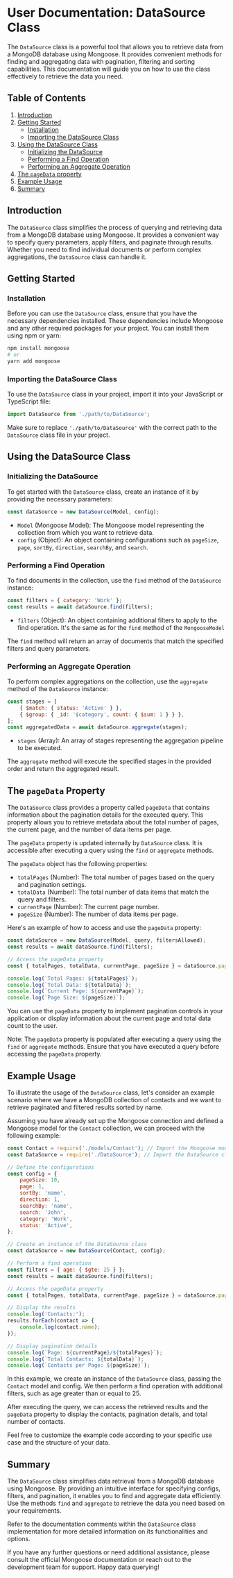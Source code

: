 # User Documentation: DataSource Class

The `DataSource` class is a powerful tool that allows you to retrieve data from a MongoDB database using Mongoose. It provides convenient methods for finding and aggregating data with pagination, filtering and sorting capabilities. This documentation will guide you on how to use the class effectively to retrieve the data you need.

## Table of Contents

1. [Introduction](#introduction)
2. [Getting Started](#getting-started)
    - [Installation](#installation)
    - [Importing the DataSource Class](#importing-the-datasource-class)
3. [Using the DataSource Class](#using-the-datasource-class)
    - [Initializing the DataSource](#initializing-the-datasource)
    - [Performing a Find Operation](#performing-a-find-operation)
    - [Performing an Aggregate Operation](#performing-an-aggregate-operation)
4. [The `pageData` property](#the-pagedata-property)
5. [Example Usage](#example-usage)
6. [Summary](#summary)

## Introduction

The `DataSource` class simplifies the process of querying and retrieving data from a MongoDB database using Mongoose. It provides a convenient way to specify query parameters, apply filters, and paginate through results. Whether you need to find individual documents or perform complex aggregations, the `DataSource` class can handle it.

## Getting Started

### Installation

Before you can use the `DataSource` class, ensure that you have the necessary dependencies installed. These dependencies include Mongoose and any other required packages for your project. You can install them using npm or yarn:

```bash
npm install mongoose
# or
yarn add mongoose
```

### Importing the DataSource Class

To use the `DataSource` class in your project, import it into your JavaScript or TypeScript file:

```javascript
import DataSource from './path/to/DataSource';
```

Make sure to replace `'./path/to/DataSource'` with the correct path to the `DataSource` class file in your project.

## Using the DataSource Class

### Initializing the DataSource

To get started with the `DataSource` class, create an instance of it by providing the necessary parameters:

```javascript
const dataSource = new DataSource(Model, config);
```

-   `Model` (Mongoose Model): The Mongoose model representing the collection from which you want to retrieve data.
-   `config` (Object): An object containing configurations such as `pageSize`, `page`, `sortBy`, `direction`, `searchBy`, and `search`.

### Performing a Find Operation

To find documents in the collection, use the `find` method of the `DataSource` instance:

```javascript
const filters = { category: 'Work' };
const results = await dataSource.find(filters);
```

-   `filters` (Object): An object containing additional filters to apply to the find operation. It's the same as for the `find` method of the `MongooseModel`

The `find` method will return an array of documents that match the specified filters and query parameters.

### Performing an Aggregate Operation

To perform complex aggregations on the collection, use the `aggregate` method of the `DataSource` instance:

```javascript
const stages = [
    { $match: { status: 'Active' } },
    { $group: { _id: '$category', count: { $sum: 1 } } },
];
const aggregatedData = await dataSource.aggregate(stages);
```

-   `stages` (Array): An array of stages representing the aggregation pipeline to be executed.

The `aggregate` method will execute the specified stages in the provided order and return the aggregated result.

## The `pageData` Property

The `DataSource` class provides a property called `pageData` that contains information about the pagination details for the executed query. This property allows you to retrieve metadata about the total number of pages, the current page, and the number of data items per page.

The `pageData` property is updated internally by `DataSource` class. It is accessible after executing a query using the `find` or `aggregate` methods.

The `pageData` object has the following properties:

-   `totalPages` (Number): The total number of pages based on the query and pagination settings.
-   `totalData` (Number): The total number of data items that match the query and filters.
-   `currentPage` (Number): The current page number.
-   `pageSize` (Number): The number of data items per page.

Here's an example of how to access and use the `pageData` property:

```javascript
const dataSource = new DataSource(Model, query, filtersAllowed);
const results = await dataSource.find(filters);

// Access the pageData property
const { totalPages, totalData, currentPage, pageSize } = dataSource.pageData;

console.log(`Total Pages: ${totalPages}`);
console.log(`Total Data: ${totalData}`);
console.log(`Current Page: ${currentPage}`);
console.log(`Page Size: ${pageSize}`);
```

You can use the `pageData` property to implement pagination controls in your application or display information about the current page and total data count to the user.

Note: The `pageData` property is populated after executing a query using the `find` or `aggregate` methods. Ensure that you have executed a query before accessing the `pageData` property.

## Example Usage

To illustrate the usage of the `DataSource` class, let's consider an example scenario where we have a MongoDB collection of contacts and we want to retrieve paginated and filtered results sorted by name.

Assuming you have already set up the Mongoose connection and defined a Mongoose model for the `Contact` collection, we can proceed with the following example:

```javascript
const Contact = require('./models/Contact'); // Import the Mongoose model
const DataSource = require('./DataSource'); // Import the DataSource class

// Define the configurations
const config = {
    pageSize: 10,
    page: 1,
    sortBy: 'name',
    direction: 1,
    searchBy: 'name',
    search: 'John',
    category: 'Work',
    status: 'Active',
};

// Create an instance of the DataSource class
const dataSource = new DataSource(Contact, config);

// Perform a find operation
const filters = { age: { $gte: 25 } };
const results = await dataSource.find(filters);

// Access the pageData property
const { totalPages, totalData, currentPage, pageSize } = dataSource.pageData;

// Display the results
console.log('Contacts:');
results.forEach(contact => {
    console.log(contact.name);
});

// Display pagination details
console.log(`Page: ${currentPage}/${totalPages}`);
console.log(`Total Contacts: ${totalData}`);
console.log(`Contacts per Page: ${pageSize}`);
```

In this example, we create an instance of the `DataSource` class, passing the `Contact` model and config. We then perform a find operation with additional filters, such as age greater than or equal to 25.

After executing the query, we can access the retrieved results and the `pageData` property to display the contacts, pagination details, and total number of contacts.

Feel free to customize the example code according to your specific use case and the structure of your data.

## Summary

The `DataSource` class simplifies data retrieval from a MongoDB database using Mongoose. By providing an intuitive interface for specifying configs, filters, and pagination, it enables you to find and aggregate data efficiently. Use the methods `find` and `aggregate` to retrieve the data you need based on your requirements.

Refer to the documentation comments within the `DataSource` class implementation for more detailed information on its functionalities and options.

If you have any further questions or need additional assistance, please consult the official Mongoose documentation or reach out to the development team for support. Happy data querying!
